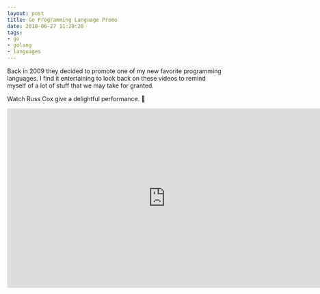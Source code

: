 ```yaml
---
layout: post
title: Go Programming Language Promo
date: 2018-06-27 11:29:28
tags:
- go
- golang
- languages
---
```

Back in 2009 they decided to promote one of my new favorite programming languages.
I find it entertaining to look back on these videos to remind myself of a lot of stuff that we may take for granted.

Watch Russ Cox give a delightful performance. :sparkling_heart:

<iframe width="740" height="420" src="https://www.youtube.com/embed/wwoWei-GAPo" frameborder="0" allowfullscreen></iframe>
